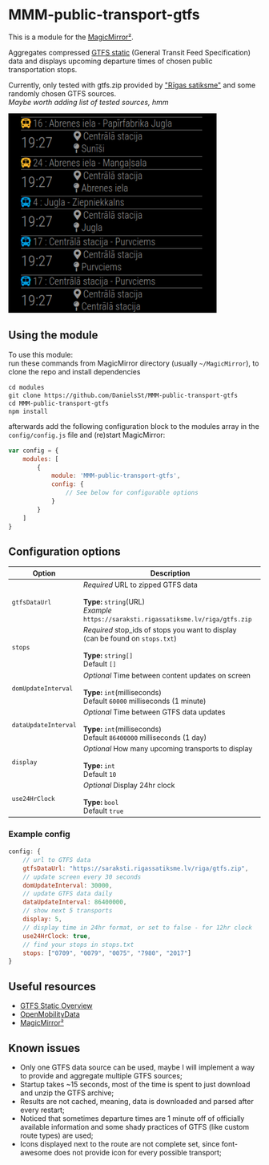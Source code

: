 # MMM-public-transport-gtfs

This is a module for the [MagicMirror²](https://github.com/MichMich/MagicMirror/).

Aggregates compressed [GTFS static](https://developers.google.com/transit/gtfs) (General Transit Feed Specification) data and displays upcoming departure times of chosen public transportation stops.<br>

Currently, only tested with gtfs.zip provided by ["Rīgas satiksme"](https://www.rigassatiksme.lv/en/) and some randomly chosen GTFS sources.<br>
_Maybe worth adding list of tested sources, hmm_

![](https://raw.githubusercontent.com/DanielsSt/MMM-public-transport-gtfs/master/screenshots/Screenshot.png)

## Using the module

To use this module:<br>
run these commands from MagicMirror directory (usually `~/MagicMirror`), to clone the repo and install dependencies
```shell
cd modules
git clone https://github.com/DanielsSt/MMM-public-transport-gtfs
cd MMM-public-transport-gtfs
npm install
```

afterwards add the following configuration block to the modules array in the `config/config.js` file and (re)start MagicMirror:
```js
var config = {
    modules: [
        {
            module: 'MMM-public-transport-gtfs',
            config: {
                // See below for configurable options
            }
        }
    ]
}
```

## Configuration options

| Option           | Description                                               
|----------------- |-----------------------------------------------------------
| `gtfsDataUrl`        | *Required* URL to zipped GTFS data <br><br> **Type:** `string`(URL) <br> *Example* `https://saraksti.rigassatiksme.lv/riga/gtfs.zip`                         
| `stops`  | *Required* stop_ids of stops you want to display <br>(can be found on `stops.txt`)<br><br>**Type:** `string[]` <br>Default `[]`
| `domUpdateInterval`  | *Optional* Time between content updates on screen <br><br>**Type:** `int`(milliseconds) <br>Default `60000` milliseconds (1 minute)
| `dataUpdateInterval`  | *Optional* Time between GTFS data updates<br><br>**Type:** `int`(milliseconds) <br>Default `86400000` milliseconds (1 day)
| `display`  | *Optional* How many upcoming transports to display<br><br>**Type:** `int` <br>Default `10`
| `use24HrClock`  | *Optional* Display 24hr clock<br><br>**Type:** `bool` <br>Default `true`

### Example config

```js
config: {
    // url to GTFS data
    gtfsDataUrl: "https://saraksti.rigassatiksme.lv/riga/gtfs.zip",
    // update screen every 30 seconds
    domUpdateInterval: 30000,
    // update GTFS data daily
    dataUpdateInterval: 86400000,
    // show next 5 transports
    display: 5,
    // display time in 24hr format, or set to false - for 12hr clock
    use24HrClock: true,
    // find your stops in stops.txt
    stops: ["0709", "0079", "0075", "7980", "2017"]
}
```

## Useful resources

* [GTFS Static Overview](https://developers.google.com/transit/gtfs)
* [OpenMobilityData](https://transitfeeds.com/)
* [MagicMirror²](https://github.com/MichMich/MagicMirror/)

## Known issues
* Only one GTFS data source can be used, maybe I will implement a way to provide and aggregate multiple GTFS sources;
* Startup takes ~15 seconds, most of the time is spent to just download and unzip the GTFS archive;
* Results are not cached, meaning, data is downloaded and parsed after every restart;
* Noticed that sometimes departure times are 1 minute off of officially available information and some shady practices of GTFS (like custom route types) are used;
* Icons displayed next to the route are not complete set, since font-awesome does not provide icon for every possible transport;
